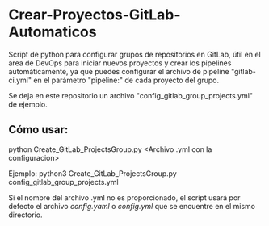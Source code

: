 # Crear-Proyectos-GitLab-Automaticos

Script de python para configurar grupos de repositorios en GitLab, útil en el area de DevOps para iniciar nuevos proyectos y crear los pipelines automáticamente, ya que puedes configurar el archivo de pipeline "gitlab-ci.yml" en el parámetro "pipeline:" de cada proyecto del grupo.

Se deja en este repositorio un archivo "config_gitlab_group_projects.yml" de ejemplo.

## Cómo usar:

  python Create_GitLab_ProjectsGroup.py <Archivo .yml con la configuracion>

Ejemplo:
  python3 Create_GitLab_ProjectsGroup.py config_gitlab_group_projects.yml
  
Si el nombre del archivo .yml no es proporcionado, el script usará por defecto el archivo *config.yaml* o *config.yml* que se encuentre en el mismo directorio.
